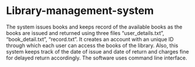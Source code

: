 # Library-management-system
The system issues books and keeps record of the available books as the books are issued and returned using three files “user_details.txt”, “book_detail.txt”, “record.txt”. It creates an account with an unique ID through which each user can access the books of the library. Also, this system keeps track of the date of issue and date of return and charges fine for delayed return accordingly. The software uses command line interface.

